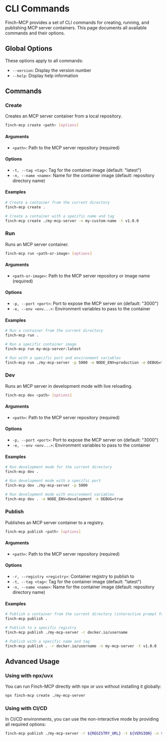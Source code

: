 # CLI Commands

Finch-MCP provides a set of CLI commands for creating, running, and publishing MCP server containers. This page documents all available commands and their options.

## Global Options

These options apply to all commands:

- `--version`: Display the version number
- `--help`: Display help information

## Commands

### Create

Creates an MCP server container from a local repository.

```bash
finch-mcp create <path> [options]
```

#### Arguments

- `<path>`: Path to the MCP server repository (required)

#### Options

- `-t, --tag <tag>`: Tag for the container image (default: "latest")
- `-n, --name <name>`: Name for the container image (default: repository directory name)

#### Examples

```bash
# Create a container from the current directory
finch-mcp create .

# Create a container with a specific name and tag
finch-mcp create ./my-mcp-server -n my-custom-name -t v1.0.0
```

### Run

Runs an MCP server container.

```bash
finch-mcp run <path-or-image> [options]
```

#### Arguments

- `<path-or-image>`: Path to the MCP server repository or image name (required)

#### Options

- `-p, --port <port>`: Port to expose the MCP server on (default: "3000")
- `-e, --env <env...>`: Environment variables to pass to the container

#### Examples

```bash
# Run a container from the current directory
finch-mcp run .

# Run a specific container image
finch-mcp run my-mcp-server:latest

# Run with a specific port and environment variables
finch-mcp run ./my-mcp-server -p 5000 -e NODE_ENV=production -e DEBUG=true
```

### Dev

Runs an MCP server in development mode with live reloading.

```bash
finch-mcp dev <path> [options]
```

#### Arguments

- `<path>`: Path to the MCP server repository (required)

#### Options

- `-p, --port <port>`: Port to expose the MCP server on (default: "3000")
- `-e, --env <env...>`: Environment variables to pass to the container

#### Examples

```bash
# Run development mode for the current directory
finch-mcp dev .

# Run development mode with a specific port
finch-mcp dev ./my-mcp-server -p 5000

# Run development mode with environment variables
finch-mcp dev . -e NODE_ENV=development -e DEBUG=true
```

### Publish

Publishes an MCP server container to a registry.

```bash
finch-mcp publish <path> [options]
```

#### Arguments

- `<path>`: Path to the MCP server repository (required)

#### Options

- `-r, --registry <registry>`: Container registry to publish to
- `-t, --tag <tag>`: Tag for the container image (default: "latest")
- `-n, --name <name>`: Name for the container image (default: repository directory name)

#### Examples

```bash
# Publish a container from the current directory (interactive prompt for registry)
finch-mcp publish .

# Publish to a specific registry
finch-mcp publish ./my-mcp-server -r docker.io/username

# Publish with a specific name and tag
finch-mcp publish . -r docker.io/username -n my-mcp-server -t v1.0.0
```

## Advanced Usage

### Using with npx/uvx

You can run Finch-MCP directly with npx or uvx without installing it globally:

```bash
npx finch-mcp create ./my-mcp-server
```

### Using with CI/CD

In CI/CD environments, you can use the non-interactive mode by providing all required options:

```bash
finch-mcp publish ./my-mcp-server -r ${REGISTRY_URL} -t ${VERSION} -n ${IMAGE_NAME}
```